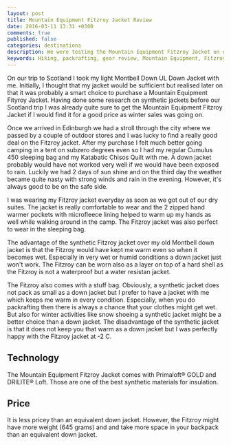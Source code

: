 ```yaml
---
layout: post
title: Mountain Equipment Fitzroy Jacket Review
date: 2016-03-11 13:31 +0300
comments: true
published: false
categories: destinations
description: We were testing the Mountain Equipment Fitzroy Jacket on our packrafting trip in Scotland
keywords: Hiking, packrafting, gear review, Mountain Equipment, Fitzroy, Jacket, outdoors
---
```

On our trip to Scotland I took my light Montbell Down UL Down Jacket with me. Initially, I thought that my jacket would be sufficient but realised later on that it was probably a smart choice to purchase a Mountain Equipment Fityroy Jacket. Having done some research on synthetic jackets before our Scotland trip I was already quite sure to get the Mountain Equipment Fitzroy Jacket if I would find it for a good price as winter sales was going on.

<!--more-->

Once we arrived in Edinburgh we had a stroll through the city where we passed by a couple of outdoor stores and I was lucky to find a really good deal on the Fitzroy jacket. After my purchase I felt much better going camping in a tent on subzero degrees even so I had my regular Cumulus 450 sleeping bag and my Katabatic Chisos Quilt with me. A down jacket probably would have not worked very well if we would have been exposed to rain. Luckily we had 2 days of sun shine and on the third day the weather became quite nasty with strong winds and rain in the evening. However, it's always good to be on the safe side.

I was wearing my Fitzroy jacket everyday as soon as we got out of our dry suites. The jacket is really comfortable to wear and the 2 zipped hand warmer pockets with microfleece lining helped to warm up my hands as well while walking around in the camp. The Fitzroy jacket was also perfect to wear in the sleeping bag. 

The advantage of the synthetic Fitzroy jacket over my old Montbell down jacket is that the Fitzroy would have kept me warm even so when it becomes wet. Especially in very wet or humid conditions a down jacket just won't work. The Fitzroy can be worn also as a layer on top of a hard shell as the Fitzroy is not a waterproof but a water resistan jacket.

The Fitzroy also comes with a stuff bag. Obviously, a synthetic jacket does not pack as small as a down jacket but I prefer to have a jacket with me which keeps me warm in every condition. Especially, when you do packrafting then there is always a chance that your clothes might get wet. But also for winter activities like snow shoeing a synthetic jacket might be a better choice than a down jacket. The disadvantage of the synthetic jacket is that it does not keep you that warm as a down jacket but I was perfectly happy with the Fitzroy jacket at -2 C.

## Technology

The Mountain Equipment Fitzroy Jacket comes with Primaloft® GOLD and DRILITE® Loft. Those are one of the best synthetic materials for insulation.

## Price
It is less pricey than an equivalent down jacket. However, the Fitzroy might have more weight (645 grams) and and take more space in your backpack than an equivalent down jacket.
